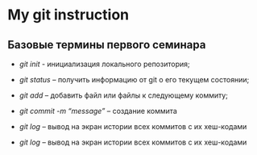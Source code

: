 # My git instruction

## Базовые термины первого семинара

* *git init* - инициализация локального репозитория;

* *git status* – получить информацию от git о его текущем состоянии;

* *git add* – добавить файл или файлы к следующему коммиту;

* *git commit -m “message”* – создание коммита

* *git log* – вывод на экран истории всех коммитов с их хеш-кодами

* *git log* – вывод на экран истории всех коммитов с их хеш-кодами